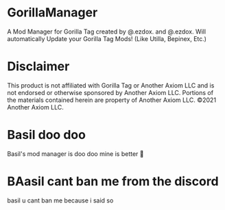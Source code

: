 # GorillaManager
A Mod Manager for Gorilla Tag created by @.ezdox. and @.ezdox.
Will automatically Update your Gorilla Tag Mods! (Like Utilla, Bepinex, Etc.)

# Disclaimer
This product is not affiliated with Gorilla Tag or Another Axiom LLC and is not endorsed or otherwise sponsored by Another Axiom LLC. Portions of the materials contained herein are property of Another Axiom LLC. ©2021 Another Axiom LLC.

# Basil doo doo
Basil's mod manager is doo doo mine is better 🤑

# BAasil cant ban me from the discord
basil u cant ban me because i said so
